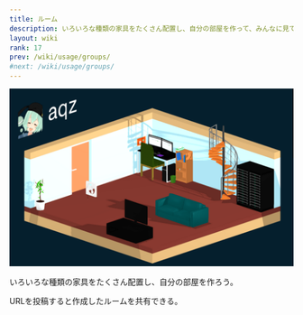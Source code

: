 ```yaml
---
title: ルーム
description: いろいろな種類の家具をたくさん配置し、自分の部屋を作って、みんなに見てもらおう。
layout: wiki
rank: 17
prev: /wiki/usage/groups/
#next: /wiki/usage/groups/
---
```

![ルーム](/files/images/imports/2019/10/room.png)

いろいろな種類の家具をたくさん配置し、自分の部屋を作ろう。

URLを投稿すると作成したルームを共有できる。
